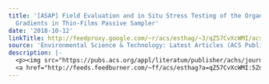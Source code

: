 ```yaml
---
title: '[ASAP] Field Evaluation and in Situ Stress Testing of the Organic-Diffusive
  Gradients in Thin-Films Passive Sampler'
date: '2018-10-12'
linkTitle: http://feedproxy.google.com/~r/acs/esthag/~3/qZ57CvXcWMI/acs.est.8b03622
source: 'Environmental Science & Technology: Latest Articles (ACS Publications)'
description: |-
  <p><img src="https://pubs.acs.org/appl/literatum/publisher/achs/journals/content/esthag/0/esthag.ahead-of-print/acs.est.8b03622/20181012/images/medium/es-2018-03622j_0004.gif" alt="TOC Graphic"/></p><div><cite>Environmental Science & Technology</cite></div><div>DOI: 10.1021/acs.est.8b03622</div><div class="feedflare">
  <a href="http://feeds.feedburner.com/~ff/acs/esthag?a=qZ57CvXcWMI:5Zn8eIGORQ4:yIl2AUoC8zA"><img src="http://feeds.feedburner.com/~ff/acs/esthag?d=yIl2AUoC8zA" border="0"></img></a>
---
```

